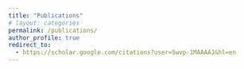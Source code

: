 ```yaml
---
title: "Publications"
# layout: categories
permalink: /publications/
author_profile: true
redirect_to:
  - https://scholar.google.com/citations?user=Swvp-1MAAAAJ&hl=en
---
```

